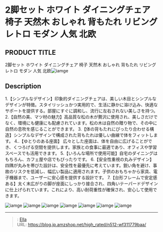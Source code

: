 # 2脚セット   ホワイト ダイニングチェア  椅子 天然木 おしゃれ 背もたれ リビング レトロ モダン 人気 北欧


## PRODUCT TITLE 

2脚セット   ホワイト ダイニングチェア  椅子 天然木 おしゃれ 背もたれ リビング レトロ モダン 人気 北欧![iamge](https://b2bfiles1.gigab2b.cn/image/wkseller/301/20230921_a07e8026aeb77c70e323dc8d951c1ca2.jpg)

## Description

1.【シンプルなデザイン】印象的ダイニングチェアは、美しい木目とシンプルなデザインが特徴。スタイリッシュかつ実用的で、生活に静かに溶け込み、快適なサポートを提供する。部屋にすぐに調和し、流行に左右されない美しさを持つ。
2.【自然の美、マツ材の魅力】高品質な松の木が贅沢に使用され、美しさだけでなく、環境にも健康にも配慮されています。松の木は自然の贈り物で、その中に自然の息吹を感じることができます。
3.【体の背もたれにぴったり合わせる構造】シンプルなデザインで構成された背もたれは優しい曲線で体をフィットします。
4..【ゆとりのある座面】 広々とした座面は、体を自由に広げることができ、くつろげる空間を提供します。家族との食事に最適であり、オフィスや学習スペースでも活用できます。
5.【いろんな場所で使用可能】自宅のダイニングはもちろん、カフェ屋や店でもぴったりです。
6.【安全性重視の丸みデザイン】四隅が丸みを帯びた設計は、安全性を最優先に考えています。鋭い角を避け、事故のリスクを低減し、幅広い製品に適用されます。子供のおもちゃから家具、電子機器まで、ユーザーに安心感を提供する設計です。
7.【台形フレームで安定感ある】太く末広がりの脚が座面にしっかり接合され、四角いテーパードデザインに仕上げられています。これにより、高い耐荷重性が確保され、安心して使用できます。



![iamge](https://b2bfiles1.gigab2b.cn/image/wkseller/301/20230921_632dedc936aeaca63186f1bb25281b9f.jpg)
![iamge](https://b2bfiles1.gigab2b.cn/image/wkseller/301/20230921_a7e3e198a684e367171d7e132ada5c7d.jpg)
![iamge](https://b2bfiles1.gigab2b.cn/image/wkseller/301/20230921_9a4dc5e4d127a930ee07ba9aa77ec4fb.jpg)
![iamge](https://b2bfiles1.gigab2b.cn/image/wkseller/301/20230921_f28ab971d15e09e1a068ca696e9c9d6a.jpg)
![iamge](https://b2bfiles1.gigab2b.cn/image/wkseller/301/20230908_8ba1483ab7830c137fc960dd00792ee7.jpg)
![iamge](https://b2bfiles1.gigab2b.cn/image/wkseller/301/20230908_036c6fed217e8e2dbaca836891209590.jpg)
![iamge](https://b2bfiles1.gigab2b.cn/image/wkseller/301/20230908_1ca405b52e36e098f644a75db4e59a3c.jpg)


---

> : [Ella](https://blog.jp.amzshop.net/)  
> URL: https://blog.jp.amzshop.net/high_rated/n512-wf311779baa/  

